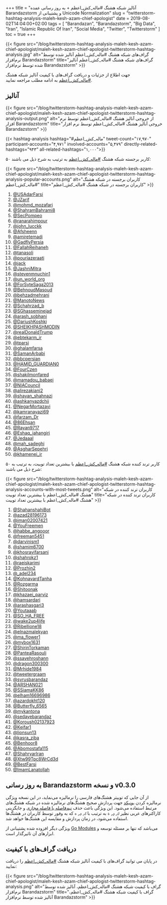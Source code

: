 +++
title = "آنالیز شبکه هشتگ #ماله_کش_اعظم + به روز رسانی عمده  Barandazstorm و پشتیبانی از Unicode Normalization"
slug = "twitterstorm-hashtag-analysis-maleh-kesh-azam-chief-apologist"
date = 2019-08-02T14:04:00+02:00
tags = [ "Barandazan", "Barandazstorm", "Big Data", "Iran", "Islamic Republic Of Iran", "Social Media", "Twitter", "Twitterstorm" ]
toc = true
+++

{{< figure src="/blog/twitterstorm-hashtag-analysis-maleh-kesh-azam-chief-apologist/maleh-kesh-azam-chief-apologist-twitterstorm-hashtag-analysis.jpg" alt="گراف‌های شبکه هشتگ #ماله_کش_اعظم آنالیز شده توسط نرم‌افزار Barandazstorm" title="گراف‌های شبکه هشتگ #ماله_کش_اعظم آنالیز شده توسط نرم‌افزار Barandazstorm" >}}

جهت اطلاع از جزئیات و دریافت گراف‌های با کیفیت آنالیز شبکه هشتگ [#ماله_کش_اعظم](https://twitter.com/hashtag/%D9%85%D8%A7%D9%84%D9%87_%DA%A9%D8%B4_%D8%A7%D8%B9%D8%B8%D9%85?src=hash) به ادامه مطلب مراجعه نمایید.

<!--more-->

## آنالیز

{{< figure src="/blog/twitterstorm-hashtag-analysis-maleh-kesh-azam-chief-apologist/maleh-kesh-azam-chief-apologist-twitterstorm-hashtag-analysis-output.png" alt="از خروجی آنالیز هشتگ #ماله_کش_اعظم توسط نرم افزار Barandazstorm" title="خروجی آنالیز هشتگ #ماله_کش_اعظم توسط نرم افزار Barandazstorm" >}}

{{< hashtag-analysis hashtag="#ماله_کش_اعظم" tweet-count="۱۷,۹۷۰" participant-accounts="۴,۹۷۱" involved-accounts="۵,۴۷۹" directly-related-hashtags="۹۴۳" all-related-hashtags="۱,۰۰۰">}}

۵۰ کاربر برجسته شبکه هشتگ [#ماله_کش_اعظم](https://twitter.com/hashtag/%D9%85%D8%A7%D9%84%D9%87_%DA%A9%D8%B4_%D8%A7%D8%B9%D8%B8%D9%85?src=hash) به ترتیب به شرح ذیل می باشند:

{{< figure src="/blog/twitterstorm-hashtag-analysis-maleh-kesh-azam-chief-apologist/maleh-kesh-azam-chief-apologist-twitterstorm-hashtag-analysis-popular-accounts.png" alt="کاربران برجسته در شبکه هشتگ #ماله_کش_اعظم" title="کاربران برجسته در شبکه هشتگ #ماله_کش_اعظم" >}}

1. [@USAdarFarsi](https://twitter.com/USAdarFarsi)
2. [@JZarif](https://twitter.com/JZarif)
3. [@mohmd_mozafari](https://twitter.com/mohmd_mozafari)
4. [@ShahramBahrami8](https://twitter.com/ShahramBahrami8)
5. [@SecPompeo](https://twitter.com/SecPompeo)
6. [@ranarahimpour](https://twitter.com/ranarahimpour)
7. [@john_lucckk](https://twitter.com/john_lucckk)
8. [@Afsheenn](https://twitter.com/Afsheenn)
9. [@amiretemadi](https://twitter.com/amiretemadi)
10. [@GadflyPersia](https://twitter.com/GadflyPersia)
11. [@FallahReihaneh](https://twitter.com/FallahReihaneh)
12. [@tanasoli](https://twitter.com/tanasoli)
13. [@pouriazeraati](https://twitter.com/pouriazeraati)
14. [@jack](https://twitter.com/jack)
15. [@JashniMitra](https://twitter.com/JashniMitra)
16. [@stevenmnuchin1](https://twitter.com/stevenmnuchin1)
17. [@un_world_org](https://twitter.com/un_world_org)
18. [@ForSyteSaga2013](https://twitter.com/ForSyteSaga2013)
19. [@BehnoudMasoud](https://twitter.com/BehnoudMasoud)
20. [@behzadmehrani](https://twitter.com/behzadmehrani)
21. [@ManotoNews](https://twitter.com/ManotoNews)
22. [@Schahrzad_b](https://twitter.com/Schahrzad_b)
23. [@SGhasseminejad](https://twitter.com/SGhasseminejad)
24. [@arash_sobhani](https://twitter.com/arash_sobhani)
25. [@DariushKoshki](https://twitter.com/DariushKoshki)
26. [@SHEIKHPASHMODIN](https://twitter.com/SHEIKHPASHMODIN)
27. [@realDonaldTrump](https://twitter.com/realDonaldTrump)
28. [@ebtekarm_ir](https://twitter.com/ebtekarm_ir)
29. [@tparsi](https://twitter.com/tparsi)
30. [@ghalamfarsa](https://twitter.com/ghalamfarsa)
31. [@SamanArbabi](https://twitter.com/SamanArbabi)
32. [@bbcpersian](https://twitter.com/bbcpersian)
33. [@HAMID_GUARDIAN0](https://twitter.com/HAMID_GUARDIAN0)
34. [@FourCzen](https://twitter.com/FourCzen)
35. [@shakilmonfared](https://twitter.com/shakilmonfared)
36. [@mamadou_babaei](https://twitter.com/mamadou_babaei)
37. [@NIACouncil](https://twitter.com/NIACouncil)
38. [@alirezakiani2](https://twitter.com/alirezakiani2)
39. [@shayan_shahnazi](https://twitter.com/shayan_shahnazi)
40. [@ashkanyazdchii](https://twitter.com/ashkanyazdchii)
41. [@NegarMortazavi](https://twitter.com/NegarMortazavi)
42. [@kamranayazi69](https://twitter.com/kamranayazi69)
43. [@farzam_Dr](https://twitter.com/farzam_Dr)
44. [@86Ehsan](https://twitter.com/86Ehsan)
45. [@Rayan9717](https://twitter.com/Rayan9717)
46. [@Eshaq_jahangiri](https://twitter.com/Eshaq_jahangiri)
47. [@Jedaaal](https://twitter.com/Jedaaal)
48. [@mah_sadeghi](https://twitter.com/mah_sadeghi)
49. [@AsgharSepehri](https://twitter.com/AsgharSepehri)
50. [@khamenei_ir](https://twitter.com/khamenei_ir)

۵۰ کاربر ترند کننده شبکه هشتگ [#ماله_کش_اعظم](https://twitter.com/hashtag/%D9%85%D8%A7%D9%84%D9%87_%DA%A9%D8%B4_%D8%A7%D8%B9%D8%B8%D9%85?src=hash) با بیشترین تعداد توییت، به ترتیب به شرح ذیل می باشند:

{{< figure src="/blog/twitterstorm-hashtag-analysis-maleh-kesh-azam-chief-apologist/maleh-kesh-azam-chief-apologist-twitterstorm-hashtag-analysis-accounts-with-most-tweets.png" alt="کاربران ترند کننده در شبکه هشتگ #ماله_کش_اعظم با بیشترین تعداد توییت" title="کاربران ترند کننده در شبکه هشتگ #ماله_کش_اعظم با بیشترین تعداد توییت" >}}

1. [@ShahanshahiBot](https://twitter.com/ShahanshahiBot)
2. [@azad28196173](https://twitter.com/azad28196173)
3. [@iman02007421](https://twitter.com/iman02007421)
4. [@YouFreemen](https://twitter.com/YouFreemen)
5. [@habbe_angooor](https://twitter.com/habbe_angooor)
6. [@freeman5451](https://twitter.com/freeman5451)
7. [@darvinism1](https://twitter.com/darvinism1)
8. [@shamim6700](https://twitter.com/shamim6700)
9. [@khosravifarsani](https://twitter.com/khosravifarsani)
10. [@shahrokz1](https://twitter.com/shahrokz1)
11. [@raeiskarimi](https://twitter.com/raeiskarimi)
12. [@Prozhin2](https://twitter.com/Prozhin2)
13. [@_adel234](https://twitter.com/_adel234)
14. [@KohnavardTanha](https://twitter.com/KohnavardTanha)
15. [@Rozgarma](https://twitter.com/Rozgarma)
16. [@Shitoonak](https://twitter.com/Shitoonak)
17. [@khazaei_parviz](https://twitter.com/khazaei_parviz)
18. [@hamsardari](https://twitter.com/hamsardari)
19. [@arashasgari3](https://twitter.com/arashasgari3)
20. [@Youtaaab](https://twitter.com/Youtaaab)
21. [@SO_HA_FREE](https://twitter.com/SO_HA_FREE)
22. [@wake2up4life](https://twitter.com/wake2up4life)
23. [@Ribellione18](https://twitter.com/Ribellione18)
24. [@elnazmalekyan](https://twitter.com/elnazmalekyan)
25. [@ma_flower1](https://twitter.com/ma_flower1)
26. [@mybox1631](https://twitter.com/mybox1631)
27. [@ShirinTorkaman](https://twitter.com/ShirinTorkaman)
28. [@PanteaRasouli](https://twitter.com/PanteaRasouli)
29. [@ssayehroshann](https://twitter.com/ssayehroshann)
30. [@dragon300300](https://twitter.com/dragon300300)
31. [@Mrhide1984](https://twitter.com/Mrhide1984)
32. [@tweetergraam](https://twitter.com/tweetergraam)
33. [@syrusbarandaz](https://twitter.com/syrusbarandaz)
34. [@ARSHAN021](https://twitter.com/ARSHAN021)
35. [@SSiamaKK86](https://twitter.com/SSiamaKK86)
36. [@elham16696986](https://twitter.com/elham16696986)
37. [@azardokht120](https://twitter.com/azardokht120)
38. [@Butterfly_6565](https://twitter.com/Butterfly_6565)
39. [@mykantona](https://twitter.com/mykantona)
40. [@sedayebarandaz](https://twitter.com/sedayebarandaz)
41. [@Koroush02137923](https://twitter.com/Koroush02137923)
42. [@Keifar1](https://twitter.com/Keifar1)
43. [@lionsun13](https://twitter.com/lionsun13)
44. [@kasra_ziba](https://twitter.com/kasra_ziba)
45. [@Benhoor8](https://twitter.com/Benhoor8)
46. [@Abomostafa115](https://twitter.com/Abomostafa115)
47. [@ShahryarIran](https://twitter.com/ShahryarIran)
48. [@Xtw99Tpc8WrCd3d](https://twitter.com/Xtw99Tpc8WrCd3d)
49. [@BestFarsi](https://twitter.com/BestFarsi)
50. [@ImamLanatollah](https://twitter.com/ImamLanatollah)

## به روز رسانی Barandazstorm و نسخه v0.3.0

از آن‌ جایی که توییتر هشتگ‌های فارسی را نرمالیزه می‌نماید، در این نسخه ویژگی نرمالیزه کردن [یونیکد](https://fa.wikipedia.org/wiki/%DB%8C%D9%88%D9%86%DB%8C%E2%80%8C%DA%A9%D8%AF) جهت پردازش صحیح هشتگ‌های نرمالیزه شده در شبکه‌ هشتگ‌های مرتبط استفاده می‌شود. این ویژگی باعث حذف [نیم‌فاصله یا فاصله‌ مجازی](https://fa.wikipedia.org/wiki/%D9%81%D8%A7%D8%B5%D9%84%D9%87_%D9%85%D8%AC%D8%A7%D8%B2%DB%8C) و جایگزینی کاراکترهای عربی نظیر <code>ك</code>, <code>ي</code>, <code>ة</code> به ترتیب با <code>ک</code>, <code>ی</code>, <code>ه</code> که به وفور توسط کاربران در هشتگ‌ها استفاده می‌شود، در زمان پردازش و مقایسه این هشتگ‌ها خواهد شد.

ویژگی دیگر افزوده شده پشتیبانی از [Go Modules](https://github.com/golang/go/wiki/Modules) می‌باشد که تنها بر مسئله توسعه و ابزارهای آن تاثیرگذار است.

## دریافت گراف‌های با کیفیت

در پایان می توانید گراف‌های با کیفیت آنالیز شبکه هشتگ [#ماله_کش_اعظم](https://twitter.com/hashtag/%D9%85%D8%A7%D9%84%D9%87_%DA%A9%D8%B4_%D8%A7%D8%B9%D8%B8%D9%85?src=hash) را دریافت نمایید:

{{< figure src="/blog/twitterstorm-hashtag-analysis-maleh-kesh-azam-chief-apologist/maleh-kesh-azam-chief-apologist-twitterstorm-hashtag-analysis.png" alt="گراف با کیفیت شبکه هشتگ #ماله_کش_اعظم، آنالیز شده توسط نرم‌افزار Barandazstorm" title="گراف با کیفیت شبکه هشتگ #ماله_کش_اعظم، آنالیز شده توسط نرم‌افزار Barandazstorm" >}}
